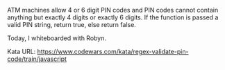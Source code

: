 ATM machines allow 4 or 6 digit PIN codes and PIN codes cannot contain anything but exactly 4 digits or exactly 6 digits.
If the function is passed a valid PIN string, return true, else return false.

Today, I whiteboarded with Robyn.

Kata URL:
https://www.codewars.com/kata/regex-validate-pin-code/train/javascript
